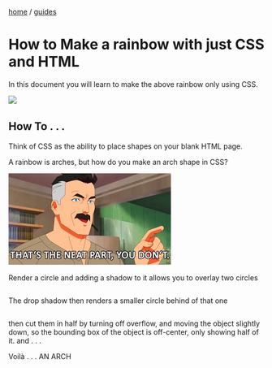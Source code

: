 <p><a href="/">home</a> / <a href="/guides">guides</a></p>
<div class="rainbow-retro"></div>

# How to Make a rainbow with just CSS and HTML


<div class="guide-5830-l01"></div>

<p>In this document you will learn to make the above rainbow only using CSS. </p>

<img src="neatpartyoudont.jpg" />

## How To . . . 


<p>Think of CSS as the ability to place shapes on your blank HTML page. </p>

<p>A rainbow is arches, but how do you make an arch shape in CSS?</p>

<img src="/assets/media/images/guides/images/neatpartyoudont.jpg" />

<p>Render a circle and adding a shadow to it allows you to overlay two circles</p>

```css

```
<p class="spacers"> </p>

<div class="guide-5830-l05"></div>

<p>The drop shadow then renders a smaller circle behind of that one</p>

```css

```

<p class="spacers"> </p>

<div class="guide-5830-l06"></div>


<p class="spacers"> </p>

<p>then cut them in half by turning off overflow, and moving the object slightly down, so the bounding box of the object is off-center, only showing half of it. and . . . </p>

<p>Voilà . . . AN ARCH</p>

<div class="guide-5830-l07"></div>


